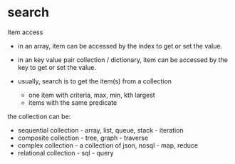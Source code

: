 # search

Item access

+ in an array, item can be accessed by the index to get or set the value.
+ in an key value pair collection / dictionary, item can be accessed by the key to get or set the value.

+ usually, search is to get the item(s) from a collection
  - one item with criteria, max, min, kth largest
  - items with the same predicate

the collection can be:
+ sequential collection - array, list, queue, stack - iteration
+ composite collection - tree, graph - traverse
+ complex collection - a collection of json, nosql - map, reduce
+ relational collection - sql - query